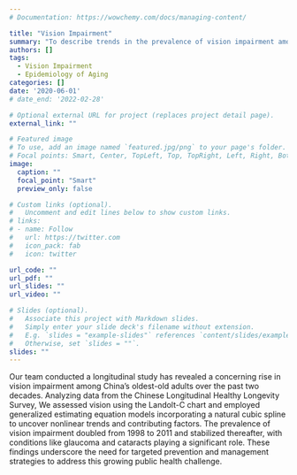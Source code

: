 ```yaml
---
# Documentation: https://wowchemy.com/docs/managing-content/

title: "Vision Impairment"
summary: "To describe trends in the prevalence of vision impairment among oldest-old Chinese populations."
authors: []
tags:
  - Vision Impairment
  - Epidemiology of Aging
categories: []
date: '2020-06-01'
# date_end: '2022-02-28'

# Optional external URL for project (replaces project detail page).
external_link: ""

# Featured image
# To use, add an image named `featured.jpg/png` to your page's folder.
# Focal points: Smart, Center, TopLeft, Top, TopRight, Left, Right, BottomLeft, Bottom, BottomRight.
image:
  caption: ""
  focal_point: "Smart"
  preview_only: false

# Custom links (optional).
#   Uncomment and edit lines below to show custom links.
# links:
# - name: Follow
#   url: https://twitter.com
#   icon_pack: fab
#   icon: twitter

url_code: ""
url_pdf: ""
url_slides: ""
url_video: ""

# Slides (optional).
#   Associate this project with Markdown slides.
#   Simply enter your slide deck's filename without extension.
#   E.g. `slides = "example-slides"` references `content/slides/example-slides.md`.
#   Otherwise, set `slides = ""`.
slides: ""
---
```

Our team conducted a longitudinal study has revealed a concerning rise in vision impairment among China’s oldest-old adults over the past two decades. Analyzing data from the Chinese Longitudinal Healthy Longevity Survey, We assessed vision using the Landolt-C chart and employed generalized estimating equation models incorporating a natural cubic spline to uncover nonlinear trends and contributing factors. The prevalence of vision impairment doubled from 1998 to 2011 and stabilized thereafter, with conditions like glaucoma and cataracts playing a significant role. These findings underscore the need for targeted prevention and management strategies to address this growing public health challenge.
